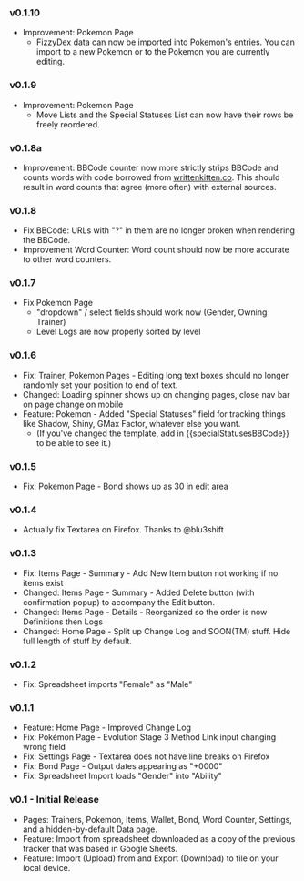 ### v0.1.10

- Improvement: Pokemon Page
    - FizzyDex data can now be imported into Pokemon's entries. You can import to a new Pokemon or to the
      Pokemon you are currently editing.

### v0.1.9

- Improvement: Pokemon Page
    - Move Lists and the Special Statuses List can now have their rows be freely reordered.

### v0.1.8a

- Improvement: BBCode counter now more strictly strips BBCode and counts words with code borrowed
  from [writtenkitten.co]().
  This should result in word counts that agree (more often) with external sources.

### v0.1.8

- Fix BBCode: URLs with "?" in them are no longer broken when rendering the BBCode.
- Improvement Word Counter: Word count should now be more accurate to other word counters.

### v0.1.7

- Fix Pokemon Page
    - "dropdown" / select fields should work now (Gender, Owning Trainer)
    - Level Logs are now properly sorted by level

### v0.1.6

- Fix: Trainer, Pokemon Pages - Editing long text boxes should no longer randomly set your position to end of text.
- Changed: Loading spinner shows up on changing pages, close nav bar on page change on mobile
- Feature: Pokemon - Added "Special Statuses" field for tracking things like Shadow, Shiny, GMax Factor, whatever else
  you want.
    - (If you've changed the template, add in {{specialStatusesBBCode}} to be able to see it.)

### v0.1.5

- Fix: Pokemon Page - Bond shows up as 30 in edit area

### v0.1.4

- Actually fix Textarea on Firefox. Thanks to @blu3shift

### v0.1.3

- Fix: Items Page - Summary - Add New Item button not working if no items exist
- Changed: Items Page - Summary - Added Delete button (with confirmation popup) to accompany the Edit button.
- Changed: Items Page - Details - Reorganized so the order is now Definitions then Logs
- Changed: Home Page - Split up Change Log and SOON(TM) stuff. Hide full length of stuff by default.

### v0.1.2

- Fix: Spreadsheet imports "Female" as "Male"

### v0.1.1

- Feature: Home Page - Improved Change Log
- Fix: Pokémon Page - Evolution Stage 3 Method Link input changing wrong field
- Fix: Settings Page - Textarea does not have line breaks on Firefox
- Fix: Bond Page - Output dates appearing as "+0000"
- Fix: Spreadsheet Import loads "Gender" into "Ability"

### v0.1 - Initial Release

- Pages: Trainers, Pokemon, Items, Wallet, Bond, Word Counter, Settings, and a hidden-by-default Data page.
- Feature: Import from spreadsheet downloaded as a copy of the previous tracker that was based in Google Sheets.
- Feature: Import (Upload) from and Export (Download) to file on your local device.
